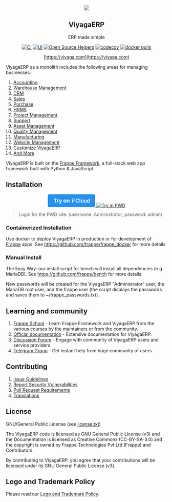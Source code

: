 <div align="center">
    <a href="https://viyaga.com">
        <img src="https://raw.githubusercontent.com/frappe/erpnext/develop/erpnext/public/images/viyaga-v-logo.png" height="128">
    </a>
    <h2>ViyagaERP</h2>
    <p align="center">
        <p>ERP made simple</p>
    </p>

[![CI](https://github.com/frappe/erpnext/actions/workflows/server-tests.yml/badge.svg?branch=develop)](https://github.com/frappe/erpnext/actions/workflows/server-tests.yml)
[![UI](https://github.com/erpnext/erpnext_ui_tests/actions/workflows/ui-tests.yml/badge.svg?branch=develop&event=schedule)](https://github.com/erpnext/erpnext_ui_tests/actions/workflows/ui-tests.yml)
[![Open Source Helpers](https://www.codetriage.com/frappe/erpnext/badges/users.svg)](https://www.codetriage.com/frappe/erpnext)
[![codecov](https://codecov.io/gh/frappe/erpnext/branch/develop/graph/badge.svg?token=0TwvyUg3I5)](https://codecov.io/gh/frappe/erpnext)
[![docker pulls](https://img.shields.io/docker/pulls/frappe/erpnext-worker.svg)](https://hub.docker.com/r/frappe/erpnext-worker)

[https://viyaga.com](https://viyaga.com)

</div>

ViyagaERP as a monolith includes the following areas for managing businesses:

1. [Accounting](https://viyaga.com/open-source-accounting)
1. [Warehouse Management](https://viyaga.com/distribution/warehouse-management-system)
1. [CRM](https://viyaga.com/open-source-crm)
1. [Sales](https://viyaga.com/open-source-sales-purchase)
1. [Purchase](https://viyaga.com/open-source-sales-purchase)
1. [HRMS](https://viyaga.com/open-source-hrms)
1. [Project Management](https://viyaga.com/open-source-projects)
1. [Support](https://viyaga.com/open-source-help-desk-software)
1. [Asset Management](https://viyaga.com/open-source-asset-management-software)
1. [Quality Management](https://viyaga.com/docs/user/manual/en/quality-management)
1. [Manufacturing](https://viyaga.com/open-source-manufacturing-erp-software)
1. [Website Management](https://viyaga.com/open-source-website-builder-software)
1. [Customize ViyagaERP](https://viyaga.com/docs/user/manual/en/customize-erpnext)
1. [And More](https://viyaga.com/docs/user/manual/en/)

ViyagaERP is built on the [Frappe Framework](https://github.com/frappe/frappe), a full-stack web app framework built with Python & JavaScript.

## Installation

<div align="center" style="max-height: 40px;">
    <a href="https://frappecloud.com/erpnext/signup">
        <img src=".github/try-on-f-cloud-button.svg" height="40">
    </a>
    <a href="https://labs.play-with-docker.com/?stack=https://raw.githubusercontent.com/frappe/frappe_docker/main/pwd.yml">
      <img src="https://raw.githubusercontent.com/play-with-docker/stacks/master/assets/images/button.png" alt="Try in PWD" height="37"/>
    </a>
</div>

> Login for the PWD site: (username: Administrator, password: admin)

### Containerized Installation

Use docker to deploy ViyagaERP in production or for development of [Frappe](https://github.com/frappe/frappe) apps. See https://github.com/frappe/frappe_docker for more details.

### Manual Install

The Easy Way: our install script for bench will install all dependencies (e.g. MariaDB). See https://github.com/frappe/bench for more details.

New passwords will be created for the ViyagaERP "Administrator" user, the MariaDB root user, and the frappe user (the script displays the passwords and saves them to ~/frappe_passwords.txt).


## Learning and community

1. [Frappe School](https://school.viyaga.io) - Learn Frappe Framework and ViyagaERP from the various courses by the maintainers or from the community.
2. [Official documentation](https://docs.viyaga.com/) - Extensive documentation for ViyagaERP.
3. [Discussion Forum](https://discuss.viyaga.com/) - Engage with community of ViyagaERP users and service providers.
4. [Telegram Group](https://erpnext_public.t.me) - Get instant help from huge community of users.


## Contributing

1. [Issue Guidelines](https://github.com/frappe/erpnext/wiki/Issue-Guidelines)
1. [Report Security Vulnerabilities](https://viyaga.com/security)
1. [Pull Request Requirements](https://github.com/frappe/erpnext/wiki/Contribution-Guidelines)
1. [Translations](https://translate.viyaga.com)


## License

GNU/General Public License (see [license.txt](license.txt))

The ViyagaERP code is licensed as GNU General Public License (v3) and the Documentation is licensed as Creative Commons (CC-BY-SA-3.0) and the copyright is owned by Frappe Technologies Pvt Ltd (Frappe) and Contributors.

By contributing to ViyagaERP, you agree that your contributions will be licensed under its GNU General Public License (v3).

## Logo and Trademark Policy

Please read our [Logo and Trademark Policy](TRADEMARK_POLICY.md).

